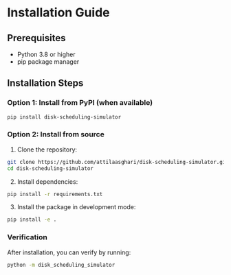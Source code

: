 # Installation Guide

## Prerequisites
- Python 3.8 or higher
- pip package manager

## Installation Steps

### Option 1: Install from PyPI (when available)
```bash
pip install disk-scheduling-simulator
```
### Option 2: Install from source
1. Clone the repository:
```bash
git clone https://github.com/attilaasghari/disk-scheduling-simulator.git
cd disk-scheduling-simulator
```
2. Install dependencies:
```bash
pip install -r requirements.txt
```
3. Install the package in development mode:
```bash
pip install -e .
```
### Verification
After installation, you can verify by running:
```bash
python -m disk_scheduling_simulator
```
